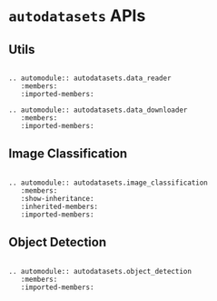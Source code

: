 # `autodatasets` APIs

## Utils

```eval_rst

.. automodule:: autodatasets.data_reader
   :members:
   :imported-members:

.. automodule:: autodatasets.data_downloader
   :members:
   :imported-members:

```

## Image Classification


```eval_rst

.. automodule:: autodatasets.image_classification
   :members:
   :show-inheritance:
   :inherited-members:
   :imported-members:

```

## Object Detection

```eval_rst

.. automodule:: autodatasets.object_detection
   :members:
   :imported-members:

```
